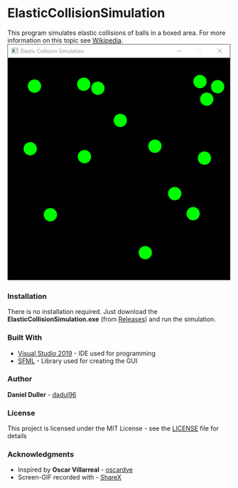 # ElasticCollisionSimulation
This program simulates elastic collisions of balls in a boxed area. For more information on this topic see [Wikipedia](https://en.wikipedia.org/wiki/Elastic_collision).
![](screenshot.gif)

### Installation
There is no installation required. Just download the **ElasticCollisionSimulation.exe** (from [Releases](https://github.com/dadul96/ElasticCollisionSimulation/releases)) and run the simulation.

### Built With
* [Visual Studio 2019](https://visualstudio.microsoft.com/) - IDE used for programming
* [SFML](https://www.sfml-dev.org/) - Library used for creating the GUI

### Author
**Daniel Duller** - [dadul96](https://github.com/dadul96)

### License
This project is licensed under the MIT License - see the [LICENSE](LICENSE) file for details

### Acknowledgments
* Inspired by **Oscar Villarreal** - [oscardve](https://github.com/oscardve)
* Screen-GIF recorded with - [ShareX](https://getsharex.com/)
